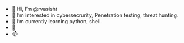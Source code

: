 - 👋 Hi, I’m @rvasisht
- 👀 I’m interested in cybersecrurity, Penetration testing, threat hunting.
- 🌱 I’m currently learning python, shell.
- 💞️ 
- 📫

<!---
rvasisht/rvasisht is a ✨ special ✨ repository because its `README.md` (this file) appears on your GitHub profile.
You can click the Preview link to take a look at your changes.
--->
